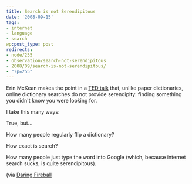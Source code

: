 ```yaml
---
title: Search is not Serendipitous
date: '2008-09-15'
tags:
- internet
- language
- search
wp:post_type: post
redirects:
- node/255
- observation/search-not-serendipitous
- 2008/09/search-is-not-serendipitous/
- "?p=255"
---
```


Erin McKean makes the point in a [TED talk](http://www.ted.com/index.php/talks/erin_mckean_redefines_the_dictionary.html) that, unlike paper dictionaries, online dictionary searches do not provide serendipity: finding something you didn't know you were looking for.

I take this many ways:

True, but...

How many people regularly flip a dictionary?

How exact is search?

How many people just type the word into Google (which, because internet search sucks, is quite serendipitous).

(via [Daring Fireball](http://daringfireball.net/linked/2008/09/10/mckean-lexicography)

